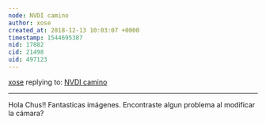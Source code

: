 ```yaml
---
node: NVDI camino
author: xose
created_at: 2018-12-13 10:03:07 +0000
timestamp: 1544695387
nid: 17882
cid: 21498
uid: 497123
---
```




[xose](../profile/xose) replying to: [NVDI camino](../notes/Chus/12-12-2018/nvdi-camino)

----
 Hola Chus!! Fantasticas imágenes. Encontraste algun problema al modificar la cámara? 